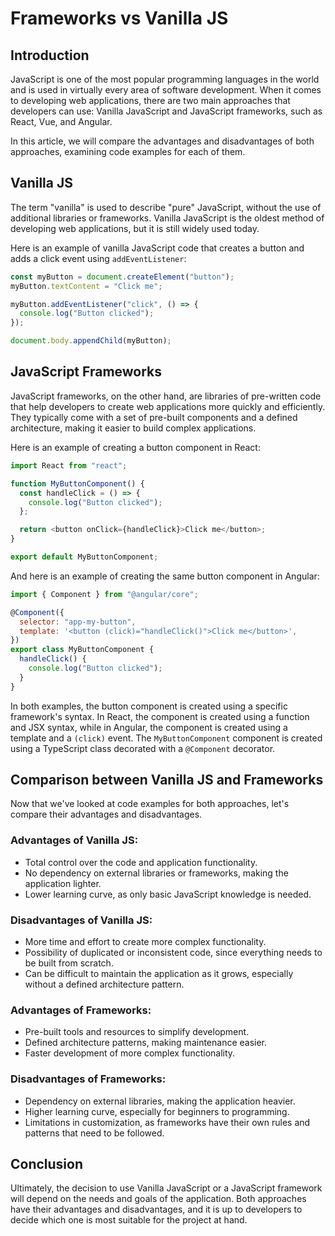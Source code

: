 # Frameworks vs Vanilla JS

## Introduction

JavaScript is one of the most popular programming languages in the world and is used in virtually every area of software development. When it comes to developing web applications, there are two main approaches that developers can use: Vanilla JavaScript and JavaScript frameworks, such as React, Vue, and Angular.

In this article, we will compare the advantages and disadvantages of both approaches, examining code examples for each of them.

## Vanilla JS

The term "vanilla" is used to describe "pure" JavaScript, without the use of additional libraries or frameworks. Vanilla JavaScript is the oldest method of developing web applications, but it is still widely used today.

Here is an example of vanilla JavaScript code that creates a button and adds a click event using `addEventListener`:

```javascript
const myButton = document.createElement("button");
myButton.textContent = "Click me";

myButton.addEventListener("click", () => {
  console.log("Button clicked");
});

document.body.appendChild(myButton);
```

## JavaScript Frameworks

JavaScript frameworks, on the other hand, are libraries of pre-written code that help developers to create web applications more quickly and efficiently. They typically come with a set of pre-built components and a defined architecture, making it easier to build complex applications.

Here is an example of creating a button component in React:

```javascript
import React from "react";

function MyButtonComponent() {
  const handleClick = () => {
    console.log("Button clicked");
  };

  return <button onClick={handleClick}>Click me</button>;
}

export default MyButtonComponent;
```

And here is an example of creating the same button component in Angular:

```javascript
import { Component } from "@angular/core";

@Component({
  selector: "app-my-button",
  template: '<button (click)="handleClick()">Click me</button>',
})
export class MyButtonComponent {
  handleClick() {
    console.log("Button clicked");
  }
}
```

In both examples, the button component is created using a specific framework's syntax. In React, the component is created using a function and JSX syntax, while in Angular, the component is created using a template and a `(click)` event. The `MyButtonComponent` component is created using a TypeScript class decorated with a `@Component` decorator.

## Comparison between Vanilla JS and Frameworks

Now that we've looked at code examples for both approaches, let's compare their advantages and disadvantages.

### Advantages of Vanilla JS:

- Total control over the code and application functionality.
- No dependency on external libraries or frameworks, making the application lighter.
- Lower learning curve, as only basic JavaScript knowledge is needed.

### Disadvantages of Vanilla JS:

- More time and effort to create more complex functionality.
- Possibility of duplicated or inconsistent code, since everything needs to be built from scratch.
- Can be difficult to maintain the application as it grows, especially without a defined architecture pattern.

### Advantages of Frameworks:

- Pre-built tools and resources to simplify development.
- Defined architecture patterns, making maintenance easier.
- Faster development of more complex functionality.

### Disadvantages of Frameworks:

- Dependency on external libraries, making the application heavier.
- Higher learning curve, especially for beginners to programming.
- Limitations in customization, as frameworks have their own rules and patterns that need to be followed.

## Conclusion

Ultimately, the decision to use Vanilla JavaScript or a JavaScript framework will depend on the needs and goals of the application. Both approaches have their advantages and disadvantages, and it is up to developers to decide which one is most suitable for the project at hand.
